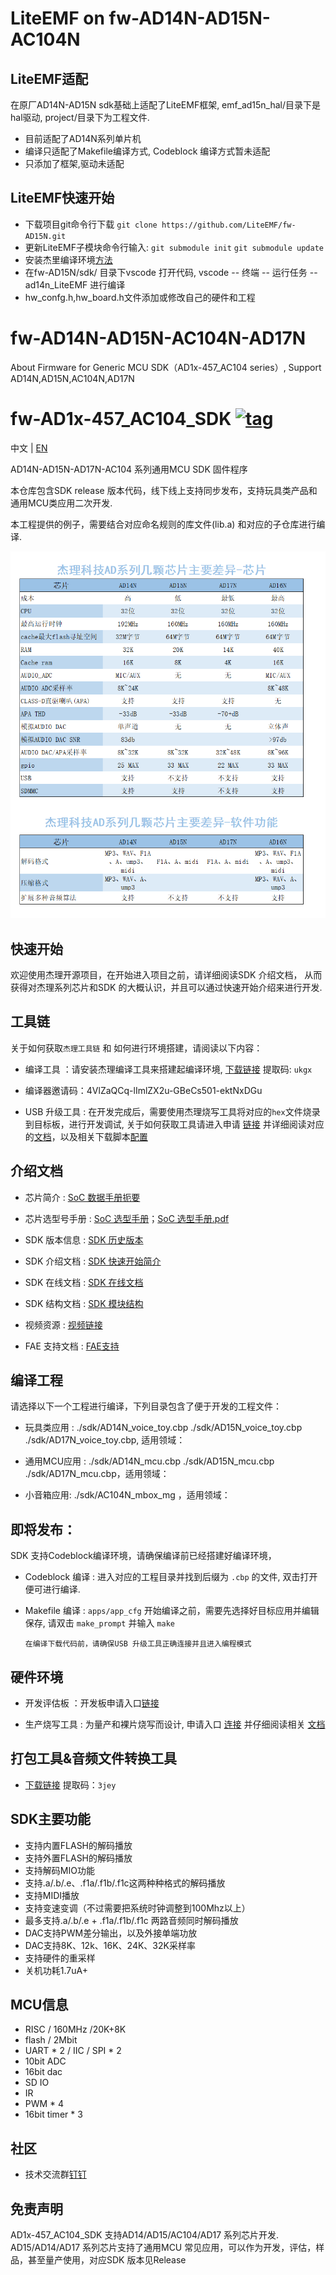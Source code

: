 # LiteEMF on fw-AD14N-AD15N-AC104N
## LiteEMF适配 
 在原厂AD14N-AD15N sdk基础上适配了LiteEMF框架, emf_ad15n_hal/目录下是hal驱动, project/目录下为工程文件.

* 目前适配了AD14N系列单片机
* 编译只适配了Makefile编译方式, Codeblock 编译方式暂未适配
* 只添加了框架,驱动未适配

## LiteEMF快速开始

* 下载项目git命令行下载 `git clone https://github.com/LiteEMF/fw-AD15N.git`
* 更新LiteEMF子模块命令行输入: `git submodule init`  `git submodule update`
* 安装杰里编译环境[方法](#env)
* 在fw-AD15N/sdk/ 目录下vscode 打开代码, vscode -- 终端 -- 运行任务 -- ad14n_LiteEMF 进行编译
* hw_confg.h,hw_board.h文件添加或修改自己的硬件和工程



# fw-AD14N-AD15N-AC104N-AD17N
About Firmware for Generic MCU SDK（AD1x-457_AC104 series）, Support AD14N,AD15N,AC104N,AD17N

[tag download]:https://gitee.com/Jieli-Tech/fw-AD15N/tags
[tag_badgen]:https://img.shields.io/github/v/tag/Jieli-Tech/fw-AD15N?style=plastic&labelColor=ffffff&color=informational&label=Tag&

# fw-AD1x-457_AC104_SDK   [![tag][tag_badgen]][tag download]

中文 | [EN](./README-en.md)

AD14N-AD15N-AD17N-AC104 系列通用MCU SDK 固件程序

本仓库包含SDK release 版本代码，线下线上支持同步发布，支持玩具类产品和通用MCU类应用二次开发.

本工程提供的例子，需要结合对应命名规则的库文件(lib.a) 和对应的子仓库进行编译.

![Alt](jl_ad_chip.png)

快速开始
------------

欢迎使用杰理开源项目，在开始进入项目之前，请详细阅读SDK 介绍文档，
从而获得对杰理系列芯片和SDK 的大概认识，并且可以通过快速开始介绍来进行开发.

工具链
------------

关于如何获取`杰理工具链` 和 如何进行环境搭建，请阅读以下内容：

* 编译工具 ：请安装杰理编译工具来搭建起编译环境, [下载链接](https://pan.baidu.com/s/1f5pK7ZaBNnvbflD-7R22zA) 提取码: `ukgx`
* 编译器邀请码：4VlZaQCq-lImlZX2u-GBeCs501-ektNxDGu

* USB 升级工具 : 在开发完成后，需要使用杰理烧写工具将对应的`hex`文件烧录到目标板，进行开发调试, 关于如何获取工具请进入申请 [链接](https://item.taobao.com/item.htm?spm=a1z10.1-c-s.w4004-22883854875.5.504d246bXKwyeH&id=620295020803) 并详细阅读对应的[文档](doc/stuff/usb%20updater.pdf)，以及相关下载脚本[配置](doc/stuff/ISD_CONFIG.INI配置文件说明.pdf)

介绍文档
------------

* 芯片简介 : [SoC 数据手册扼要](./doc)

* 芯片选型号手册 : [SoC 选型手册](./doc/SoC_Select_Guide.md)；[SoC 选型手册.pdf](./doc/杰理科技AD14_AD15_AD17系列语音MCU选型表.pdf)

* SDK 版本信息 : [SDK 历史版本](doc/AD1x-457_AC104_SDK_发布版本信息.pdf)

* SDK 介绍文档 : [SDK 快速开始简介](./doc/AD14N_AD15N_AD17N_AC104N_SDK手册.pdf)

* SDK 在线文档 : [SDK 在线文档](https://doc.zh-jieli.com/AD14/zh-cn/master/index.html)

* SDK 结构文档 : [SDK 模块结构](./doc/)

* 视频资源 : [视频链接](https://space.bilibili.com/3493277347088769/dynamic)

* FAE 支持文档 : [FAE支持](https://gitee.com/jieli-tech_fae/fw-jl)



编译工程
-------------
请选择以下一个工程进行编译，下列目录包含了便于开发的工程文件：

* 玩具类应用 : ./sdk/AD14N_voice_toy.cbp ./sdk/AD15N_voice_toy.cbp ./sdk/AD17N_voice_toy.cbp, 适用领域：

* 通用MCU应用 : ./sdk/AD14N_mcu.cbp ./sdk/AD15N_mcu.cbp ./sdk/AD17N_mcu.cbp，适用领域：

* 小音箱应用: ./sdk/AC104N_mbox_mg ，适用领域： 

即将发布：
------------

SDK 支持Codeblock编译环境，请确保编译前已经搭建好编译环境，

* Codeblock 编译 : 进入对应的工程目录并找到后缀为 `.cbp` 的文件, 双击打开便可进行编译.

* Makefile 编译 : `apps/app_cfg` 开始编译之前，需要先选择好目标应用并编辑保存, 请双击 `make_prompt` 并输入 `make`

  `在编译下载代码前，请确保USB 升级工具正确连接并且进入编程模式`
  

硬件环境
-------------

* 开发评估板 ：开发板申请入口[链接](https://shop321455197.taobao.com/?spm=a230r.7195193.1997079397.2.2a6d391d3n5udo)

* 生产烧写工具 : 为量产和裸片烧写而设计, 申请入口 [连接](https://item.taobao.com/item.htm?spm=a1z10.1-c-s.w4004-22883854875.8.504d246bXKwyeH&id=620941819219) 并仔细阅读相关 [文档](./doc/stuff/烧写器使用说明文档.pdf)
  
打包工具&音频文件转换工具
-------------

* [下载链接](https://pan.baidu.com/s/1ajzBF4BFeiRFpDF558ER9w#list/path=%2F) 提取码：`3jey` 

SDK主要功能
-------------
* 支持内置FLASH的解码播放
* 支持外置FLASH的解码播放
* 支持解码MIO功能
* 支持.a/.b/.e、.f1a/.f1b/.f1c这两种种格式的解码播放
* 支持MIDI播放
* 支持变速变调（不过需要把系统时钟调整到100Mhz以上）
* 最多支持.a/.b/.e + .f1a/.f1b/.f1c 两路音频同时解码播放
* DAC支持PWM差分输出，以及外接单端功放
* DAC支持8K、12k、16K、24K、32K采样率
* 支持硬件的重采样
* 关机功耗1.7uA+

MCU信息
-------------
* RISC / 160MHz /20K+8K
* flash / 2Mbit
* UART * 2 / IIC / SPI * 2
* 10bit ADC
* 16bit dac
* SD IO
* IR
* PWM * 4
* 16bit timer * 3

社区
--------------

* 技术交流群[钉钉](./doc/stuff/dingtalk.jpg)


免责声明
------------

AD1x-457_AC104_SDK 支持AD14/AD15/AC104/AD17 系列芯片开发.
AD15/AD14/AD17 系列芯片支持了通用MCU 常见应用，可以作为开发，评估，样品，甚至量产使用，对应SDK 版本见Release
